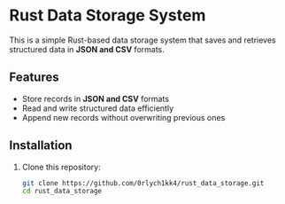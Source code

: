# Rust Data Storage System

This is a simple Rust-based data storage system that saves and retrieves structured data in **JSON and CSV** formats.

##  Features
-  Store records in **JSON and CSV** formats
-  Read and write structured data efficiently
-  Append new records without overwriting previous ones

##  Installation
1. Clone this repository:
   ```sh
   git clone https://github.com/0rlych1kk4/rust_data_storage.git
   cd rust_data_storage

